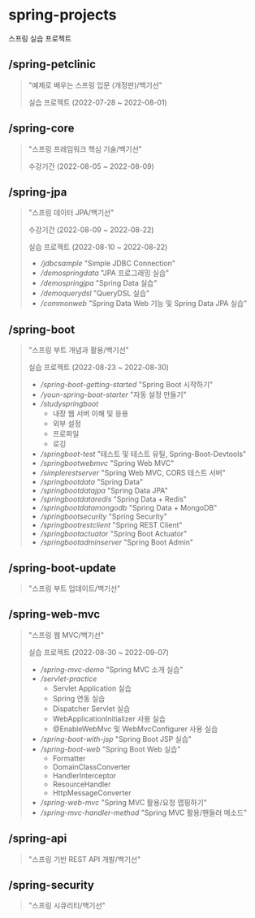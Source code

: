# spring-projects

스프링 실습 프로젝트

## /spring-petclinic
> "예제로 배우는 스프링 입문 (개정판)/백기선"
>
> 실습 프로젝트 (2022-07-28 ~ 2022-08-01)

## /spring-core
> "스프링 프레임워크 핵심 기술/백기선"
>
> 수강기간 (2022-08-05 ~ 2022-08-09)

## /spring-jpa
> "스프링 데이터 JPA/백기선"
>
> 수강기간 (2022-08-09 ~ 2022-08-22)
> 
> 실습 프로젝트 (2022-08-10 ~ 2022-08-22)
> - */jdbcsample* "Simple JDBC Connection"
> - */demospringdata* "JPA 프로그래밍 실습"
> - */demospringjpa* "Spring Data 실습"
> - */demoquerydsl* "QueryDSL 실습"
> - */commonweb* "Spring Data Web 기능 및 Spring Data JPA 실습"

## /spring-boot
> "스프링 부트 개념과 활용/백기선"
>
> 실습 프로젝트 (2022-08-23 ~ 2022-08-30)
> - */spring-boot-getting-started* "Spring Boot 시작하기"
> - */youn-spring-boot-starter* "자동 설정 만들기"
> - */studyspringboot*
>   + 내장 웹 서버 이해 및 응용
>   + 외부 설정
>   + 프로파일
>   + 로깅
> - */springboot-test* "테스트 및 테스트 유틸, Spring-Boot-Devtools"
> - */springbootwebmvc* "Spring Web MVC"
> - */simplerestserver* "Spring Web MVC, CORS 테스트 서버"
> - */springbootdata* "Spring Data"
> - */springbootdatajpa* "Spring Data JPA"
> - */springbootdataredis* "Spring Data + Redis"
> - */springbootdatamongodb* "Spring Data + MongoDB"
> - */springbootsecurity* "Spring Security"
> - */springbootrestclient* "Spring REST Client"
> - */springbootactuator* "Spring Boot Actuator"
> - */springbootadminserver* "Spring Boot Admin"

## /spring-boot-update
> "스프링 부트 업데이트/백기선"
>
>

## /spring-web-mvc
> "스프링 웹 MVC/백기선"
>
> 실습 프로젝트 (2022-08-30 ~ 2022-09-07)
> - */spring-mvc-demo* "Spring MVC 소개 실습"
> - */servlet-practice*
>   + Servlet Application 실습
>   + Spring 연동 실습
>   + Dispatcher Servlet 실습
>   + WebApplicationInitializer 사용 실습
>   + @EnableWebMvc 및 WebMvcConfigurer 사용 실습
> - */spring-boot-with-jsp* "Spring Boot JSP 실습"
> - */spring-boot-web* "Spring Boot Web 실습"
>   + Formatter
>   + DomainClassConverter
>   + HandlerInterceptor
>   + ResourceHandler
>   + HttpMessageConverter
> - */spring-web-mvc* "Spring MVC 활용/요청 맵핑하기"
> - */spring-mvc-handler-method* "Spring MVC 활용/핸들러 메소드"

## /spring-api
> "스프링 기반 REST API 개발/백기선"
>
>

## /spring-security
> "스프링 시큐리티/백기선"
>
>
